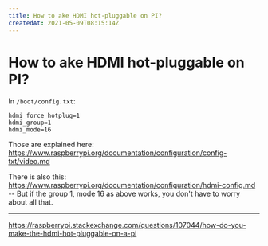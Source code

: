 ```yaml
---
title: How to ake HDMI hot-pluggable on PI?
createdAt: 2021-05-09T08:15:14Z
---
```


# How to ake HDMI hot-pluggable on PI?

In `/boot/config.txt`:

```
hdmi_force_hotplug=1
hdmi_group=1
hdmi_mode=16
```

Those are explained here: https://www.raspberrypi.org/documentation/configuration/config-txt/video.md

There is also this: https://www.raspberrypi.org/documentation/configuration/hdmi-config.md -- But if the group 1, mode 16 as above works, you don't have to worry about all that.

---
https://raspberrypi.stackexchange.com/questions/107044/how-do-you-make-the-hdmi-hot-pluggable-on-a-pi